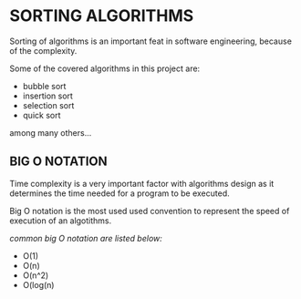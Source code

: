 # SORTING ALGORITHMS
Sorting of algorithms is an important feat in software engineering, because of the complexity.

Some of the covered algorithms in this project are:
- bubble sort
- insertion sort
- selection sort
- quick sort

among many others...

## BIG O NOTATION
Time complexity is a very important factor with algorithms design as it determines
the time needed for a program to be executed.

Big O notation is the most used used convention to represent the speed of execution of 
an algotithms.

*common big O notation are listed below:*
- O(1)
- O(n)
- O(n^2)
- O(log(n)



